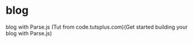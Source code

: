 blog
====

blog with Parse.js (Tut from code.tutsplus.com)(Get started building your blog with Parse.js)
